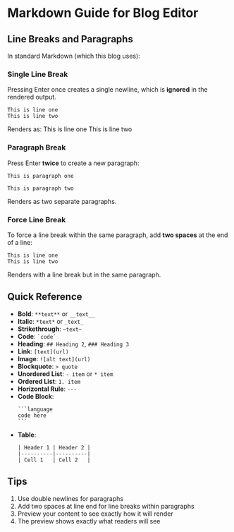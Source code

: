 # Markdown Guide for Blog Editor

## Line Breaks and Paragraphs

In standard Markdown (which this blog uses):

### Single Line Break
Pressing Enter once creates a single newline, which is **ignored** in the rendered output.
```
This is line one
This is line two
```
Renders as: This is line one This is line two

### Paragraph Break
Press Enter **twice** to create a new paragraph:
```
This is paragraph one

This is paragraph two
```
Renders as two separate paragraphs.

### Force Line Break
To force a line break within the same paragraph, add **two spaces** at the end of a line:
```
This is line one  
This is line two
```
Renders with a line break but in the same paragraph.

## Quick Reference

- **Bold**: `**text**` or `__text__`
- **Italic**: `*text*` or `_text_`
- **Strikethrough**: `~text~`
- **Code**: `` `code` ``
- **Heading**: `## Heading 2`, `### Heading 3`
- **Link**: `[text](url)`
- **Image**: `![alt text](url)`
- **Blockquote**: `> quote`
- **Unordered List**: `- item` or `* item`
- **Ordered List**: `1. item`
- **Horizontal Rule**: `---`
- **Code Block**: 
  ````
  ```language
  code here
  ```
  ````
- **Table**:
  ```
  | Header 1 | Header 2 |
  |----------|----------|
  | Cell 1   | Cell 2   |
  ```

## Tips

1. Use double newlines for paragraphs
2. Add two spaces at line end for line breaks within paragraphs
3. Preview your content to see exactly how it will render
4. The preview shows exactly what readers will see